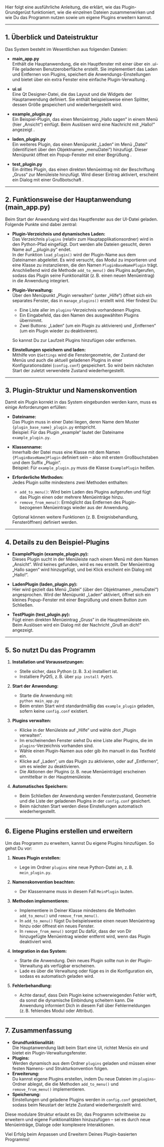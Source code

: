 Hier folgt eine ausführliche Anleitung, die erklärt, wie das Plugin-Grundgerüst funktioniert, wie die einzelnen Dateien zusammenwirken und wie Du das Programm nutzen sowie um eigene Plugins erweitern kannst.

---

## 1. Überblick und Dateistruktur

Das System besteht im Wesentlichen aus folgenden Dateien:

- **main_app.py**  
  Enthält die Hauptanwendung, die ein Hauptfenster mit einer über ein .ui-File geladenen Benutzeroberfläche erstellt. Sie implementiert das Laden und Entfernen von Plugins, speichert die Anwendungs-Einstellungen und bietet über ein extra Fenster eine einfache Plugin-Verwaltung .

- **ui.ui**  
  Eine Qt Designer-Datei, die das Layout und die Widgets der Hauptanwendung definiert. Sie enthält beispielsweise einen Splitter, dessen Größe gespeichert und wiederhergestellt wird.

- **example_plugin.py**  
  Ein Beispiel-Plugin, das einen Menüeintrag „Hallo sagen“ in einem Menü (hier „Ansicht“) einfügt. Beim Auslösen wird eine Nachricht mit „Hallo!“ angezeigt .

- **laden_plugin.py**  
  Ein weiteres Plugin, das einen Menüpunkt „Laden“ im Menü „Datei“ (identifiziert über den Objektnamen „menuDatei“) hinzufügt. Dieser Menüpunkt öffnet ein Popup-Fenster mit einer Begrüßung .

- **test_plugin.py**  
  Ein drittes Plugin, das einen direkten Menüeintrag mit der Beschriftung „Gruss“ zur Menüleiste hinzufügt. Wird dieser Eintrag aktiviert, erscheint ein Dialog mit einer Grußbotschaft .

---

## 2. Funktionsweise der Hauptanwendung (main_app.py)

Beim Start der Anwendung wird das Hauptfenster aus der UI-Datei geladen. Folgende Punkte sind dabei zentral:

- **Plugin-Verzeichnis und dynamisches Laden:**  
  Das Verzeichnis `plugins` (relativ zum Hauptapplikationsordner) wird in den Python-Pfad eingefügt. Dort werden alle Dateien gesucht, deren Name auf „_plugin.py“ endet.  
  In der Funktion `load_plugin()` wird der Plugin-Name aus dem Dateinamen abgeleitet. Es wird versucht, das Modul zu importieren und eine Klasse zu instanziieren, die den Namen `PluginBaseNamePlugin` trägt. Anschließend wird die Methode `add_to_menu()` des Plugins aufgerufen, sodass das Plugin seine Funktionalität (z. B. einen neuen Menüeintrag) in die Anwendung integriert.

- **Plugin-Verwaltung:**  
  Über den Menüpunkt „Plugin verwalten“ (unter „Hilfe“) öffnet sich ein separates Fenster, das in `manage_plugins()` erstellt wird. Hier findest Du:
  - Eine Liste aller im `plugins`-Verzeichnis vorhandenen Plugins.
  - Ein Eingabefeld, das den Namen des ausgewählten Plugins übernimmt.
  - Zwei Buttons: „Laden“ (um ein Plugin zu aktivieren) und „Entfernen“ (um ein Plugin wieder zu deaktivieren).
  
  So kannst Du zur Laufzeit Plugins hinzufügen oder entfernen.

- **Einstellungen speichern und laden:**  
  Mithilfe von `QSettings` wird die Fenstergeometrie, der Zustand der Menüs und auch die aktuell geladenen Plugins in einer Konfigurationsdatei (`config.conf`) gespeichert. So wird beim nächsten Start der zuletzt verwendete Zustand wiederhergestellt.

---

## 3. Plugin-Struktur und Namenskonvention

Damit ein Plugin korrekt in das System eingebunden werden kann, muss es einige Anforderungen erfüllen:

- **Dateiname:**  
  Das Plugin muss in einer Datei liegen, deren Name dem Muster `{plugin_base_name}_plugin.py` entspricht.  
  Beispiel: Für das Plugin „example“ lautet der Dateiname `example_plugin.py`.

- **Klassenname:**  
  Innerhalb der Datei muss eine Klasse mit dem Namen `{PluginBaseName}Plugin` definiert sein – also mit erstem Großbuchstaben und dem Suffix „Plugin“.  
  Beispiel: Für `example_plugin.py` muss die Klasse `ExamplePlugin` heißen.

- **Erforderliche Methoden:**  
  Jedes Plugin sollte mindestens zwei Methoden enthalten:
  - `add_to_menu()`: Wird beim Laden des Plugins aufgerufen und fügt das Plugin einen oder mehrere Menüeinträge hinzu.
  - `remove_from_menu()`: Ermöglicht das Entfernen des Plugin-bezogenen Menüeintrags wieder aus der Anwendung.
  
  Optional können weitere Funktionen (z. B. Ereignisbehandlung, Fensteröffnen) definiert werden.

---

## 4. Details zu den Beispiel-Plugins

- **ExamplePlugin (example_plugin.py):**  
  Dieses Plugin sucht in der Menüleiste nach einem Menü mit dem Namen „Ansicht“. Wird keines gefunden, wird es neu erstellt. Der Menüeintrag „Hallo sagen“ wird hinzugefügt, und bei Klick erscheint ein Dialog mit „Hallo!“.

- **LadenPlugin (laden_plugin.py):**  
  Hier wird gezielt das Menü „Datei“ (über den Objektnamen „menuDatei“) angesprochen. Wird der Menüpunkt „Laden“ aktiviert, öffnet sich ein kleines Popup-Fenster mit einer Begrüßung und einem Button zum Schließen.

- **TestPlugin (test_plugin.py):**  
  Fügt einen direkten Menüeintrag „Gruss“ in die Hauptmenüleiste ein. Beim Auslösen wird ein Dialog mit der Nachricht „Gruß an dich!“ angezeigt.

---

## 5. So nutzt Du das Programm

1. **Installation und Voraussetzungen:**  
   - Stelle sicher, dass Python (z. B. 3.x) installiert ist.
   - Installiere PyQt5, z. B. über `pip install PyQt5`.

2. **Start der Anwendung:**  
   - Starte die Anwendung mit:  
     `python main_app.py`  
   - Beim ersten Start wird standardmäßig das `example_plugin` geladen, sofern keine `config.conf` existiert.

3. **Plugins verwalten:**  
   - Klicke in der Menüleiste auf „Hilfe“ und wähle dort „Plugin verwalten“.
   - Im erscheinenden Fenster siehst Du eine Liste aller Plugins, die im `plugins`-Verzeichnis vorhanden sind.
   - Wähle einen Plugin-Namen aus oder gib ihn manuell in das Textfeld ein.
   - Klicke auf „Laden“, um das Plugin zu aktivieren, oder auf „Entfernen“, um es wieder zu deaktivieren.
   - Die Aktionen der Plugins (z. B. neue Menüeinträge) erscheinen unmittelbar in der Hauptmenüleiste.

4. **Automatisches Speichern:**  
   - Beim Schließen der Anwendung werden Fensterzustand, Geometrie und die Liste der geladenen Plugins in der `config.conf` gesichert.  
   - Beim nächsten Start werden diese Einstellungen automatisch wiederhergestellt.

---

## 6. Eigene Plugins erstellen und erweitern

Um das Programm zu erweitern, kannst Du eigene Plugins hinzufügen. So gehst Du vor:

1. **Neues Plugin erstellen:**  
   - Lege im Ordner `plugins` eine neue Python-Datei an, z. B. `mein_plugin.py`.

2. **Namenskonvention beachten:**  
   - Der Klassenname muss in diesem Fall `MeinPlugin` lauten.

3. **Methoden implementieren:**  
   - Implementiere in Deiner Klasse mindestens die Methoden `add_to_menu()` und `remove_from_menu()`.  
   - In `add_to_menu()` fügst Du beispielsweise einen neuen Menüeintrag hinzu oder öffnest ein neues Fenster.  
   - In `remove_from_menu()` sorgst Du dafür, dass der von Dir hinzugefügte Menüeintrag wieder entfernt wird, wenn das Plugin deaktiviert wird.

4. **Integration in das System:**  
   - Starte die Anwendung. Dein neues Plugin sollte nun in der Plugin-Verwaltung als verfügbar erscheinen.
   - Lade es über die Verwaltung oder füge es in die Konfiguration ein, sodass es automatisch geladen wird.

5. **Fehlerbehandlung:**  
   - Achte darauf, dass Dein Plugin keine schwerwiegenden Fehler wirft, da sonst die dynamische Einbindung scheitern kann. Die Anwendung informiert Dich in diesem Fall über Fehlermeldungen (z. B. fehlendes Modul oder Attribut).

---

## 7. Zusammenfassung

- **Grundfunktionalität:**  
  Die Hauptanwendung lädt beim Start eine UI, richtet Menüs ein und bietet ein Plugin-Verwaltungsfenster.  
- **Plugins:**  
  Werden dynamisch aus dem Ordner `plugins` geladen und müssen einer festen Namens- und Strukturkonvention folgen.  
- **Erweiterung:**  
  Du kannst eigene Plugins erstellen, indem Du neue Dateien im `plugins`-Ordner ablegst, die die Methoden `add_to_menu()` und `remove_from_menu()` implementieren.  
- **Speicherung:**  
  Einstellungen und geladene Plugins werden in `config.conf` gespeichert, sodass beim Neustart der letzte Zustand wiederhergestellt wird.

Diese modulare Struktur erlaubt es Dir, das Programm schrittweise zu erweitern und eigene Funktionalitäten hinzuzufügen – sei es durch neue Menüeinträge, Dialoge oder komplexere Interaktionen.

Viel Erfolg beim Anpassen und Erweitern Deines Plugin-basierten Programms!
